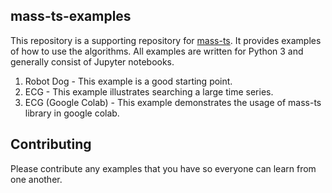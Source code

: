 mass-ts-examples
----------------

This repository is a supporting repository for [mass-ts](https://github.com/tylerwmarrs/mass-ts). It provides examples of how to use the algorithms. All examples are written for Python 3 and generally consist of Jupyter notebooks.

1. Robot Dog - This example is a good starting point.
2. ECG - This example illustrates searching a large time series.
3. ECG (Google Colab) - This example demonstrates the usage of mass-ts library in google colab. 

Contributing
------------
Please contribute any examples that you have so everyone can learn from one another.
